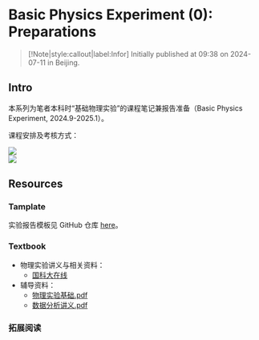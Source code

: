 # Basic Physics Experiment (0): Preparations

> [!Note|style:callout|label:Infor]
Initially published at 09:38 on 2024-07-11 in Beijing.


## Intro

本系列为笔者本科时“基础物理实验”的课程笔记兼报告准备（Basic Physics Experiment, 2024.9-2025.1）。

<!-- <div class="center"><img src="https://imagebank-0.oss-cn-beijing.aliyuncs.com/VS-PicGo/2024-08-23-16-52-59_BPE(0)-Preparations.jpg"/></div> -->
课程安排及考核方式：
<div class="center"><img src="https://imagebank-0.oss-cn-beijing.aliyuncs.com/VS-PicGo/2024-08-23-16-55-08_BPE(0)-Preparations.jpg"/></div>
<div class="center"><img src="https://imagebank-0.oss-cn-beijing.aliyuncs.com/VS-PicGo/2024-08-27-15-15-08_BPE(0)-Preparations.jpg"/></div>

## Resources

### Tamplate

实验报告模板见 GitHub 仓库 [here](https://github.com/YiDingg/LatexNotes/tree/main/Templates/TemplateOfBasicPhysicsExperiment)。

### Textbook

- 物理实验讲义与相关资料：
  - [国科大在线](https://mooc.mooc.ucas.edu.cn/mooc2-ans/mooc2-ans/mycourse/stu?courseid=350140000011235&clazzid=350140000015441&cpi=350140000168546&enc=8b6aff5e5d9ab66828e442920e02decc&t=1725423560960&pageHeader=3&v=0)
- 辅导资料：
  - [物理实验基础.pdf](https://www.writebug.com/static/uploads/2024/8/26/b42b3ac87db6c5f377d3cd92d73f44fc.pdf)
  - [数据分析讲义.pdf](https://www.writebug.com/static/uploads/2024/8/26/e172607a4f225c03c32d06404fdc30d3.pdf)

### 拓展阅读

 